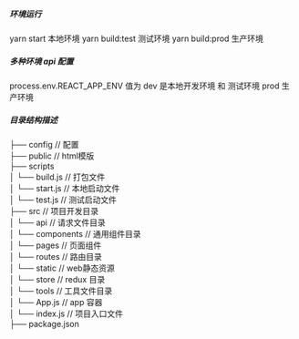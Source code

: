 #####    环境运行
yarn start   本地环境 
yarn build:test 测试环境 
yarn build:prod 生产环境

#####  多种环境 api 配置
process.env.REACT_APP_ENV    值为 dev 是本地开发环境  和 测试环境   prod 生产环境

##### 目录结构描述
├── config                      // 配置   
├── public                      // html模版  
├── scripts    
│    └── build.js               // 打包文件    
│    └── start.js               // 本地启动文件    
│    └── test.js                // 测试启动文件    
├── src                         // 项目开发目录    
│    └── api                    // 请求文件目录    
│    └── components             // 通用组件目录    
│    └── pages                  // 页面组件    
│    └── routes                 // 路由目录     
│    └── static                 // web静态资源             
│    └── store                  // redux 目录    
│    └── tools                  // 工具文件目录    
│    └── App.js                 // app 容器    
│    └── index.js               // 项目入口文件    
├── package.json    


